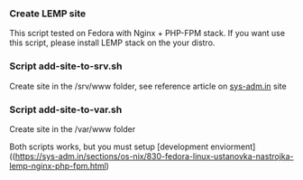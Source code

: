 ### Create LEMP site
This script tested on Fedora with Nginx + PHP-FPM stack. If you want use this script, please install LEMP stack on the your distro.

### Script add-site-to-srv.sh
Create site in the /srv/www folder, see reference article on [sys-adm.in](https://sys-adm.in/sections/os-nix/830-fedora-linux-ustanovka-nastrojka-lemp-nginx-php-fpm.html) site

### Script add-site-to-var.sh
Create site in the /var/www folder

Both scripts works, but you must setup [development enviorment]((https://sys-adm.in/sections/os-nix/830-fedora-linux-ustanovka-nastrojka-lemp-nginx-php-fpm.html)
